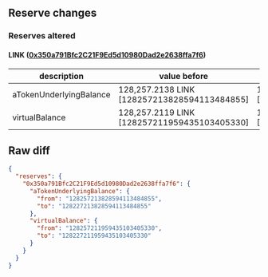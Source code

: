 ## Reserve changes

### Reserves altered

#### LINK ([0x350a791Bfc2C21F9Ed5d10980Dad2e2638ffa7f6](https://optimistic.etherscan.io/address/0x350a791Bfc2C21F9Ed5d10980Dad2e2638ffa7f6))

| description | value before | value after |
| --- | --- | --- |
| aTokenUnderlyingBalance | 128,257.2138 LINK [128257213828594113484855] | 128,227.2138 LINK [128227213828594113484855] |
| virtualBalance | 128,257.2119 LINK [128257211959435103405330] | 128,227.2119 LINK [128227211959435103405330] |


## Raw diff

```json
{
  "reserves": {
    "0x350a791Bfc2C21F9Ed5d10980Dad2e2638ffa7f6": {
      "aTokenUnderlyingBalance": {
        "from": "128257213828594113484855",
        "to": "128227213828594113484855"
      },
      "virtualBalance": {
        "from": "128257211959435103405330",
        "to": "128227211959435103405330"
      }
    }
  }
}
```